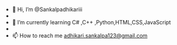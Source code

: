 - 👋 Hi, I’m @Sankalpadhikariii
- 
- 🌱 I’m currently learning C# ,C++ ,Python,HTML,CSS,JavaScript
- 
- 📫 How to reach me adhikari.sankalpa123@gmail.com 

<!---
Sankalpadhikariii/Sankalpadhikariii is a ✨ special ✨ repository because its `README.md` (this file) appears on your GitHub profile.
You can click the Preview link to take a look at your changes.
--->
